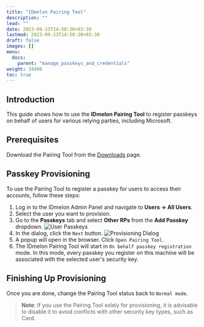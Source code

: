 ```yaml
---
title: "IDmelon Pairing Tool"
description: ""
lead: ""
date: 2023-09-23T14:50:20+03:30
lastmod: 2023-09-23T14:50:20+03:30
draft: false
images: []
menu:
  docs:
    parent: "manage_passkeys_and_credentials"
weight: 34400
toc: true
---
```


## Introduction

This guide shows how to use the **IDmelon Pairing Tool** to register passkeys on behalf of users for various relying parties, including Microsoft.

## Prerequisites

Download the Pairing Tool from the [Downloads](https://idmelon.com/docs/downloads) page.

## Passkey Provisioning

To use the Pairing Tool to register a passkey for users to access their accounts, follow these steps:

1. Log in to the IDmelon Admin Panel and navigate to **Users -> All Users**.
2. Select the user you want to provision.
3. Go to the **Passkeys** tab and select **Other RPs** from the **Add Passkey** dropdown.
   ![User Passkeys](/images/vendor/provisioning/pairing_tool_provisioning_1.jpg)
4. In the dialog, click the `Next` button.
   ![Provisioning Dialog](/images/vendor/provisioning/pairing_tool_provisioning_2.jpg)
5. A popup will open in the browser. Click `Open Pairing Tool`.
6. The IDmelon Pairing Tool will start in `On behalf passkey registration` mode. In this mode, every passkey you register on this machine will be associated with the selected user's security key.

## Finishing Up Provisioning

Once you are done, change the Pairing Tool status back to `Normal mode`.

> **Note**: If you use the Pairing Tool solely for provisioning, it is advisable to disable it to avoid conflicts with other security key types, such as Card.
